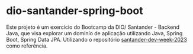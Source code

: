 # dio-santander-spring-boot
Este projeto é um exercício do Bootcamp da DIO/ Santander - Backend Java, que visa explorar um dominío de aplicação utilizando Java, Spring Boot, Spring Data JPA.
Utilizando o repositório [santander-dev-week-2023](https://github.com/falvojr/santander-dev-week-2023) como referência.